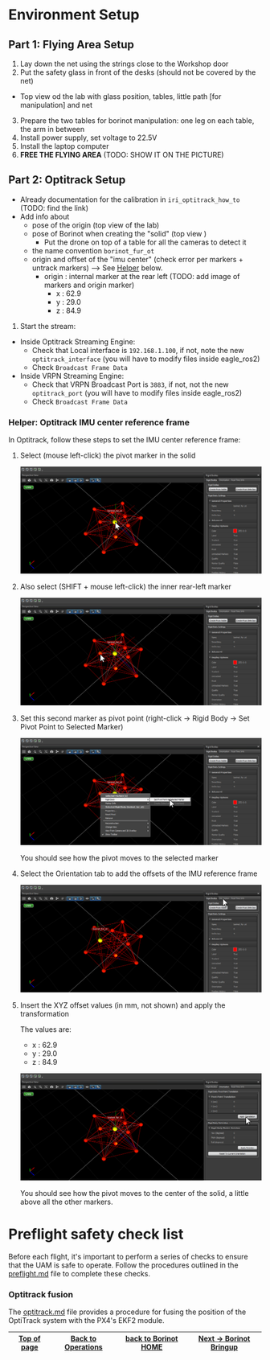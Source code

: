 # Environment Setup

## Part 1: Flying Area Setup
1. Lay down the net using the strings close to the Workshop door
2. Put the safety glass in front of the desks (should not be covered by the net)
  - Top view od the lab with glass position, tables, little path [for manipulation] and net
3. Prepare the two tables for borinot manipulation: one leg on each table, the arm in between
4. Install power supply, set voltage to 22.5V
5. Install the laptop computer
6. **FREE THE FLYING AREA** (TODO: SHOW IT ON THE PICTURE)


## Part 2: Optitrack Setup
- Already documentation for the calibration in `iri_optitrack_how_to` (TODO: find the link)
- Add info about
  - pose of the origin (top view of the lab)
  - pose of Borinot when creating the "solid" (top view )
    - Put the drone on top of a table for all the cameras to detect it
  - the name convention `borinot_fur_ot`
  - origin and offset of the "imu center" (check error per markers + untrack markers) --> See [Helper](#helper-optitrack-imu-center-reference-frame) below.
    - origin : internal marker at the rear left (TODO: add image of markers and origin marker) 
      - x : 62.9
      - y : 29.0
      - z : 84.9
1. Start the stream:
  - Inside Optitrack Streaming Engine:
    - Check that Local interface is `192.168.1.100`, if not, note the new `optitrack_interface` (you will have to modify files inside eagle_ros2) 
    - Check `Broadcast Frame Data`
  - Inside VRPN Streaming Engine:
    - Check that VRPN Broadcast Port is `3883`, if not, not the new `optitrack_port` (you will have to modify files inside eagle_ros2)
    - Check `Broadcast Frame Data`




### **Helper: Optitrack IMU center reference frame**

In Optitrack, follow these steps to set the IMU center reference frame:

1. Select (mouse left-click) the pivot marker in the solid

   ![Optitrack 1](../media/Optitrack_1.png)

2. Also select (SHIFT + mouse left-click) the inner rear-left marker 

   ![Optitrack 2](../media/Optitrack_2.png)

1. Set this second marker as pivot point (right-click -> Rigid Body -> Set Pivot Point to Selected Marker)

   ![Optitrack 3](../media/Optitrack_3.png)

   You should see how the pivot moves to the selected marker

1. Select the Orientation tab to add the offsets of the IMU reference frame

   ![Optitrack 4](../media/Optitrack_4.png)

5. Insert the XYZ offset values (in mm, not shown) and apply the transformation

   The values are:
      - x : 62.9
      - y : 29.0
      - z : 84.9

   ![Optitrack 5](../media/Optitrack_5.png)

   You should see how the pivot moves to the center of the solid, a little above all the other markers.







# Preflight safety check list

Before each flight, it's important to perform a series of checks to ensure that the UAM is safe to operate. Follow the procedures outlined in the [preflight.md](preflight.md) file to complete these checks.

### Optitrack fusion

The [optitrack.md](optitrack.md) file provides a procedure for fusing the position of the OptiTrack system with the PX4's EKF2 module.



| [Top of page](#environment-setup) | [Back to Operations](./README.md) | [back to Borinot HOME](../README.md) | [Next → Borinot Bringup](2_borinot_bringup.md) |
| --- | --- | --- | --- |
